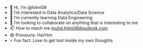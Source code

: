 - 👋 Hi, I’m @hilmi08
- 👀 I’m interested in Data Analytics/Data Science
- 🌱 I’m currently learning Data Engineering
- 💞️ I’m looking to collaborate on anything that is interesting to me
- 📫 How to reach me muhd.hilmi08@outlook.com
- 😄 Pronouns: He/Him
- ⚡ Fun fact: Love to get lost inside my own thoughts

<!---
hilmi08/hilmi08 is a ✨ special ✨ repository because its `README.md` (this file) appears on your GitHub profile.
You can click the Preview link to take a look at your changes.
--->
